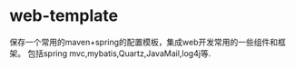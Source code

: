 # web-template
保存一个常用的maven+spring的配置模板，集成web开发常用的一些组件和框架。
包括spring mvc,mybatis,Quartz,JavaMail,log4j等.
